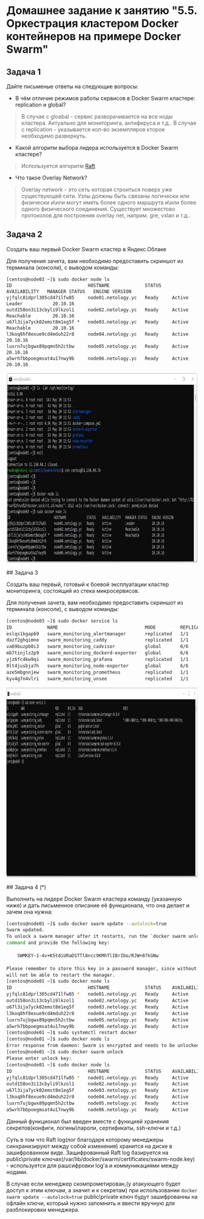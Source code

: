 # Домашнее задание к занятию "5.5. Оркестрация кластером Docker контейнеров на примере Docker Swarm"

## Задача 1

Дайте письменые ответы на следующие вопросы:

- В чём отличие режимов работы сервисов в Docker Swarm кластере: replication и global?
> В случае с gloabal - сервис разворачивается на все ноды кластера. Актуально
> для мониторинга, антифируса и т.д.. В случае с replication - указывается кол-во
> экземпляров кторое необходимо развернуть.
- Какой алгоритм выбора лидера используется в Docker Swarm кластере?
> Используется алгоритм [Raft](https://raft.github.io/)
- Что такое Overlay Network?
> Overlay network - это сеть которая строиться поверх уже существующей сети. Узлы
> должны быть связаны логически или физически и\или могут иметь более одного маршрута и\или
> более одного физического соединения. Существует множестово протоколов 
> для построения overlay net, наприм. gre, vxlan и т.д..

## Задача 2

Создать ваш первый Docker Swarm кластер в Яндекс.Облаке

Для получения зачета, вам необходимо предоставить скриншот из терминала (консоли), с выводом команды:
```
[centos@node03 ~]$ sudo docker node ls
ID                            HOSTNAME             STATUS    AVAILABILITY   MANAGER STATUS   ENGINE VERSION
yjfqlc81dprl305cd471lfw85     node01.netology.yc   Ready     Active         Leader           20.10.16
outd158on3i13cbyli9lkzol1     node02.netology.yc   Ready     Active         Reachable        20.10.16
u67l3ija7yck02emst8m1eg5f *   node03.netology.yc   Ready     Active         Reachable        20.10.16
l3koq8hf8exue9cd4mduh22r8     node04.netology.yc   Ready     Active                          20.10.16
luxrn7ujbgwx89pqmn5h2ctbw     node05.netology.yc   Ready     Active                          20.10.16
a5wrh7bbpoegmsat4u17nwy9b     node06.netology.yc   Ready     Active                          20.10.16
```
<p align="center">
  <img width="2520" height="500" src="./screen/2.jpg">
</p>
## Задача 3

Создать ваш первый, готовый к боевой эксплуатации кластер мониторинга, состоящий из стека микросервисов.

Для получения зачета, вам необходимо предоставить скриншот из терминала (консоли), с выводом команды:
```bash
[centos@node03 ~]$ sudo docker service ls
ID             NAME                                MODE         REPLICAS   IMAGE                                          PORTS
eslqs1kgap69   swarm_monitoring_alertmanager       replicated   1/1        stefanprodan/swarmprom-alertmanager:v0.14.0
dazf2ghqimne   swarm_monitoring_caddy              replicated   1/1        stefanprodan/caddy:latest                      *:3000->3000/tcp, *:9090->9090/tcp, *:9093-9094->9093-9094/tcp
va69buzpb0i3   swarm_monitoring_cadvisor           global       6/6        google/cadvisor:latest
mb7tinjlz2p9   swarm_monitoring_dockerd-exporter   global       6/6        stefanprodan/caddy:latest
yjz6fc4kw9qi   swarm_monitoring_grafana            replicated   1/1        stefanprodan/swarmprom-grafana:5.3.4
0lt4jusbja7h   swarm_monitoring_node-exporter      global       6/6        stefanprodan/swarmprom-node-exporter:v0.16.0
aze5mbgnnjew   swarm_monitoring_prometheus         replicated   1/1        stefanprodan/swarmprom-prometheus:v2.5.0
kyv4g7n4vlri   swarm_monitoring_unsee              replicated   1/1        cloudflare/unsee:v0.8.0
```
<p align="center">
  <img width="2520" height="500" src="./screen/3.jpg">
</p>
## Задача 4 (*)

Выполнить на лидере Docker Swarm кластера команду (указанную ниже) и дать письменное описание её функционала, что она делает и зачем она нужна:
```bash
[centos@node01 ~]$ sudo docker swarm update --autolock=true
Swarm updated.
To unlock a swarm manager after it restarts, run the `docker swarm unlock`
command and provide the following key:

    SWMKEY-1-4v+K5tdiURaDSTTl8ncc9KMhTlIBrIbo/RJW+87kGNw

Please remember to store this key in a password manager, since without it you
will not be able to restart the manager.
[centos@node01 ~]$ sudo docker node ls
ID                            HOSTNAME             STATUS    AVAILABILITY   MANAGER STATUS   ENGINE VERSION
yjfqlc81dprl305cd471lfw85 *   node01.netology.yc   Ready     Active         Leader           20.10.16
outd158on3i13cbyli9lkzol1     node02.netology.yc   Ready     Active         Reachable        20.10.16
u67l3ija7yck02emst8m1eg5f     node03.netology.yc   Ready     Active         Reachable        20.10.16
l3koq8hf8exue9cd4mduh22r8     node04.netology.yc   Ready     Active                          20.10.16
luxrn7ujbgwx89pqmn5h2ctbw     node05.netology.yc   Ready     Active                          20.10.16
a5wrh7bbpoegmsat4u17nwy9b     node06.netology.yc   Ready     Active                          20.10.16
[centos@node01 ~]$ sudo systemctl restart docker
[centos@node01 ~]$ sudo docker node ls
Error response from daemon: Swarm is encrypted and needs to be unlocked before it can be used. Please use "docker swarm unlock" to unlock it.
[centos@node01 ~]$ sudo docker swarm unlock
Please enter unlock key:
[centos@node01 ~]$ sudo docker node ls
ID                            HOSTNAME             STATUS    AVAILABILITY   MANAGER STATUS   ENGINE VERSION
yjfqlc81dprl305cd471lfw85 *   node01.netology.yc   Ready     Active         Reachable        20.10.16
outd158on3i13cbyli9lkzol1     node02.netology.yc   Ready     Active         Reachable        20.10.16
u67l3ija7yck02emst8m1eg5f     node03.netology.yc   Ready     Active         Leader           20.10.16
l3koq8hf8exue9cd4mduh22r8     node04.netology.yc   Ready     Active                          20.10.16
luxrn7ujbgwx89pqmn5h2ctbw     node05.netology.yc   Ready     Active                          20.10.16
a5wrh7bbpoegmsat4u17nwy9b     node06.netology.yc   Ready     Active                          20.10.16
```
Данный функционал был введен вместе с функцией хранения секретов(конфиги, логины\пароли, сертификаты, ssh-ключи и т.д.)

Суть в том что Raft log(лог благодаря которому менеджеры синхранизируют
между собой изменения) хранится на диске в зашифрованном виде.
Защифрованный Raft log базируется на public\private ключах(/var/lib/docker/swarm/certificates/swarm-node.key) -
используется для рашсифровки log'а и коммуникациями между нодами.

В случае если менеджер скомпрометирован,(у атакующего будет доступ к этим ключам,
а значит и к секретам) при использовании `docker swarm update --autolock=true` public\private ключ
будут зашифрованны на офлайн ключи, который нужно запомнить и ввести вручную для разблокировки
менеджера.

